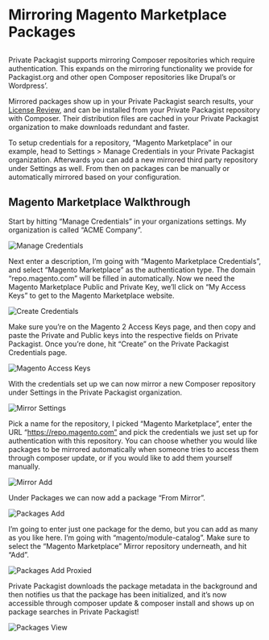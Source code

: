 # Mirroring Magento Marketplace Packages
## 

Private Packagist supports mirroring Composer repositories which require authentication. This expands on the mirroring functionality we provide for Packagist.org and other open Composer repositories like Drupal’s or Wordpress’.

Mirrored packages show up in your Private Packagist search results, your [License Review](../features/license-review.d), and can be installed from your Private Packagist repository with Composer. Their distribution files are cached in your Private Packagist organization to make downloads redundant and faster.

To setup credentials for a repository, “Magento Marketplace” in our example, head to Settings &gt; Manage Credentials in your Private Packagist organization. Afterwards you can add a new mirrored third party repository under Settings as well. From then on packages can be manually or automatically mirrored based on your configuration.

## Magento Marketplace Walkthrough
Start by hitting “Manage Credentials” in your organizations settings. My organization is called “ACME Company”.

![Manage Credentials](/Resources/public/img/docs/features/magento/Magento-Credentials-20200723.png)

Next enter a description, I’m going with “Magento Marketplace Credentials”, and select “Magento Marketplace” as the authentication type. The domain “repo.magento.com” will be filled in automatically. Now we need the Magento Marketplace Public and Private Key, we’ll click on “My Access Keys” to get to the Magento Marketplace website.

![Create Credentials](/Resources/public/img/docs/features/magento/Magento-Credentials-Edit-20200723.png)

Make sure you’re on the Magento 2 Access Keys page, and then copy and paste the Private and Public keys into the respective fields on Private Packagist. Once you’re done, hit “Create” on the Private Packagist Credentials page.

![Magento Access Keys](/Resources/public/img/docs/features/magento/Magento-Access-Keys.png)

With the credentials set up we can now mirror a new Composer repository under Settings in the Private Packagist organization.

![Mirror Settings](/Resources/public/img/docs/features/magento/Magento-Settings-Mirror-20200723.png)

Pick a name for the repository, I picked “Magento Marketplace”, enter the URL “https://repo.magento.com” and pick the credentials we just set up for authentication with this repository. You can choose whether you would like packages to be mirrored automatically when someone tries to access them through composer update, or if you would like to add them yourself manually.

![Mirror Add](/Resources/public/img/docs/features/magento/Magento-Mirror-Add-20200723.png)

Under Packages we can now add a package “From Mirror”.

![Packages Add](/Resources/public/img/docs/features/magento/Magento-Packages-Add-2020723.png)

I’m going to enter just one package for the demo, but you can add as many as you like here. I’m going with “magento/module-catalog”. Make sure to select the “Magento Marketplace” Mirror repository underneath, and hit “Add”.

![Packages Add Proxied](/Resources/public/img/docs/features/magento/Magento-Add-Mirrored-20200723.png)

Private Packagist downloads the package metadata in the background and then notifies us that the package has been initialized, and it’s now accessible through composer update & composer install and shows up on package searches in Private Packagist!

![Packages View](/Resources/public/img/docs/features/magento/Magento-Packages-View-20200723.png)
